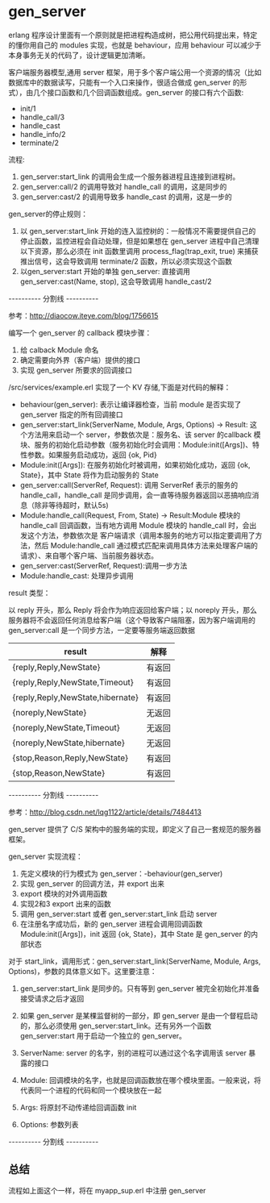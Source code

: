 # gen_server

erlang 程序设计里面有一个原则就是把进程构造成树，把公用代码提出来，特定的懂你用自己的 modules 实现，也就是 behaviour，应用 behaviour 可以减少于本身事务无关的代码了，设计逻辑更加清晰。

客户端服务器模型,通用 server 框架，用于多个客户端公用一个资源的情况（比如数据库中的数据读写，只能有一个入口来操作，很适合做成 gen_server 的形式），由几个接口函数和几个回调函数组成。gen_server 的接口有六个函数:

- init/1
- handle_call/3
- handle_cast
- handle_info/2
- terminate/2

流程:

1. gen_server:start_link 的调用会生成一个服务器进程且连接到进程树。
2. gen_server:call/2 的调用导致对 handle_call 的调用，这是同步的
3. gen_server:cast/2 的调用导致多 handle_cast 的调用，这是一步的

gen_server的停止规则：

1. 以 gen_server:start_link 开始的连入监控树的：一般情况不需要提供自己的停止函数，监控进程会自动处理，但是如果想在 gen_server 进程中自己清理以下资源，那么必须在 init 函数里调用 process_flag(trap_exit, true) 来捕获推出信号，这会导致调用 terminate/2 函数，所以必须实现这个函数
2. 以gen_server:start 开始的单独 gen_server: 直接调用 gen_server:cast(Name, stop), 这会导致调用 handle_cast/2

---------- 分割线 ----------

参考：<http://diaocow.iteye.com/blog/1756615>

编写一个 gen_server 的 callback 模块步骤：

1. 给 calback Module 命名
2. 确定需要向外界（客户端）提供的接口
3. 实现 gen_server 所要求的回调接口

/src/services/example.erl 实现了一个 KV 存储,下面是对代码的解释：

- behaviour(gen_server): 表示让编译器检查，当前 module 是否实现了 gen_server 指定的所有回调接口
- gen_server:start_link(ServerName, Module, Args, Options) -> Result: 这个方法用来启动一个 server，参数依次是：服务名、该 server 的callback 模块、服务的初始化启动参数（服务初始化时会调用：Module:init([Args])、特性参数。如果服务启动成功，返回 {ok, Pid}
- Module:init([Args]): 在服务初始化时被调用，如果初始化成功，返回 {ok, State}，其中 State 将作为启动服务的 State
- gen_server:call(ServerRef, Request): 调用 ServerRef 表示的服务的 handle_call，handle_call 是同步调用，会一直等待服务器返回以恶搞响应消息（除非等待超时，默认5s)
- Module:handle_call(Request, From, State) -> Result:Module 模块的 handle_call 回调函数，当有地方调用 Module 模块的 handle_call 时，会出发这个方法，参数依次是 客户端请求（调用本服务的地方可以指定要调用了方法，然后 Module:handle_call 通过模式匹配来调用具体方法来处理客户端的请求）、来自哪个客户端、当前服务器状态。
- gen_server:cast(ServerRef, Request):调用一步方法
- Module:handle_cast: 处理异步调用

result 类型：

以 reply 开头，那么 Reply 将会作为响应返回给客户端；以 noreply 开头，那么服务器将不会返回任何消息给客户端（这个导致客户端阻塞，因为客户端调用的 gen_server:call 是一个同步方法，一定要等服务端返回数据

result                           | 解释
-------------------------------- | ---
{reply,Reply,NewState}           | 有返回
{reply,Reply,NewState,Timeout}   | 有返回
{reply,Reply,NewState,hibernate} | 有返回
{noreply,NewState}               | 无返回
{noreply,NewState,Timeout}       | 无返回
{noreply,NewState,hibernate}     | 无返回
{stop,Reason,Reply,NewState}     | 有返回
{stop,Reason,NewState}           | 有返回

---------- 分割线 ----------

参考：<http://blog.csdn.net/lqg1122/article/details/7484413>

gen_server 提供了 C/S 架构中的服务端的实现，即定义了自己一套规范的服务器框架。

gen_server 实现流程：

1. 先定义模块的行为模式为 gen_server：-behaviour(gen_server)
2. 实现 gen_server 的回调方法，并 export 出来
3. export 模块的对外调用函数
4. 实现2和3 export 出来的函数
5. 调用 gen_server:start 或者 gen_server:start_link 启动 server
6. 在注册名字成功后，新的 gen_server 进程会调用回调函数 Module:init([Args])，init 返回 {ok, State}，其中 State 是 gen_server 的内部状态

对于 start_link，调用形式：gen_server:start_link(ServerName, Module, Args, Options)，参数的具体意义如下。这里要注意：

1. gen_server:start_link 是同步的。只有等到 gen_server 被完全初始化并准备接受请求之后才返回
2. 如果 gen_server 是某棵监督树的一部分，即 gen_server 是由一个督程启动的，那么必须使用 gen_server:start_link。还有另外一个函数 gen_server:start 用于启动一个独立的 gen_server。

3. ServerName: server 的名字，别的进程可以通过这个名字调用该 server 暴露的接口

4. Module: 回调模块的名字，也就是回调函数放在哪个模块里面。一般来说，将代表同一个进程的代码和同一个模块放在一起

5. Args: 将原封不动传递给回调函数 init

6. Options: 参数列表

---------- 分割线 ----------

## 总结

流程如上面这个一样，将在 myapp_sup.erl 中注册 gen_server
